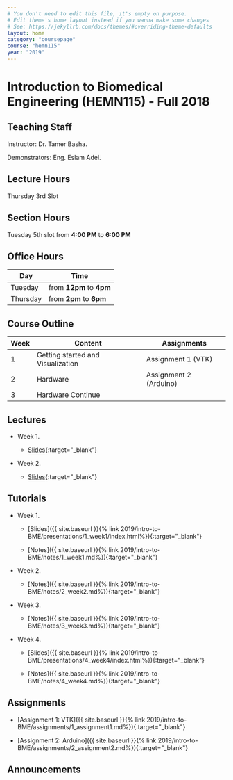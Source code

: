 ```yaml
---
# You don't need to edit this file, it's empty on purpose.
# Edit theme's home layout instead if you wanna make some changes
# See: https://jekyllrb.com/docs/themes/#overriding-theme-defaults
layout: home
category: "coursepage"
course: "hemn115"
year: "2019"
---
```

# Introduction to Biomedical Engineering \(HEMN115\) - Full 2018

## Teaching Staff

Instructor: Dr. Tamer Basha.

Demonstrators:  Eng. Eslam Adel.  

## Lecture Hours

Thursday 3rd Slot

## Section Hours

Tuesday 5th slot from **4:00 PM** to **6:00 PM**

## Office Hours

| Day | Time |
|-----|-----------|
| Tuesday | from **12pm** to **4pm** |
| Thursday | from **2pm** to **6pm** |

## Course Outline

| Week | Content |  Assignments
|------|-----------------|-----|
|   1  | Getting started and Visualization| Assignment 1 (VTK)  |
|   2  | Hardware  | Assignment 2 (Arduino) |
|   3  | Hardware Continue |                |

## Lectures

* Week 1.
  * [Slides](https://drive.google.com/file/d/1_wbntX6paGuHWO4Paw_6vCL9F-qKYfcj/view){:target="_blank"}

* Week 2.
  * [Slides](https://drive.google.com/file/d/1qawBaJB1UD0EoNVO1J-yMorHTgXydczc/view){:target="_blank"}

## Tutorials

* Week 1.
  * [Slides]({{ site.baseurl }}{% link 2019/intro-to-BME/presentations/1_week1/index.html%}){:target="_blank"}

  * [Notes]({{ site.baseurl }}{% link 2019/intro-to-BME/notes/1_week1.md%}){:target="_blank"}

* Week 2.
  * [Notes]({{ site.baseurl }}{% link 2019/intro-to-BME/notes/2_week2.md%}){:target="_blank"}

* Week 3.

  * [Notes]({{ site.baseurl }}{% link 2019/intro-to-BME/notes/3_week3.md%}){:target="_blank"}

* Week 4.
  * [Slides]({{ site.baseurl }}{% link 2019/intro-to-BME/presentations/4_week4/index.html%}){:target="_blank"}
  
  * [Notes]({{ site.baseurl }}{% link 2019/intro-to-BME/notes/4_week4.md%}){:target="_blank"}

## Assignments 

* [Assignment 1: VTK]({{ site.baseurl }}{% link 2019/intro-to-BME/assignments/1_assignment1.md%}){:target="_blank"}

* [Assignment 2: Arduino]({{ site.baseurl }}{% link 2019/intro-to-BME/assignments/2_assignment2.md%}){:target="_blank"}

## Announcements
